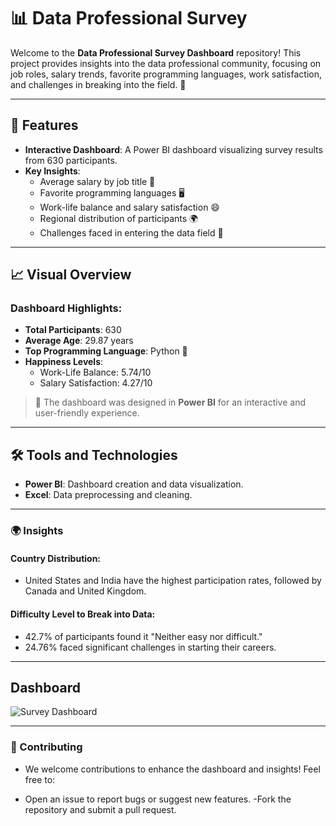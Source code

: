 # 📊 Data Professional Survey 

Welcome to the **Data Professional Survey Dashboard** repository! This project provides insights into the data professional community, focusing on job roles, salary trends, favorite programming languages, work satisfaction, and challenges in breaking into the field. 🚀

---

## 🌟 Features

- **Interactive Dashboard**: A Power BI dashboard visualizing survey results from 630 participants.
- **Key Insights**:
  - Average salary by job title 💼
  - Favorite programming languages 🖥️
  - Work-life balance and salary satisfaction 😄
  - Regional distribution of participants 🌍
  - Challenges faced in entering the data field 💪

---

## 📈 Visual Overview

### Dashboard Highlights:
- **Total Participants**: 630
- **Average Age**: 29.87 years
- **Top Programming Language**: Python 🐍
- **Happiness Levels**:
  - Work-Life Balance: 5.74/10
  - Salary Satisfaction: 4.27/10

> 📍 The dashboard was designed in **Power BI** for an interactive and user-friendly experience.

---

## 🛠️ Tools and Technologies

- **Power BI**: Dashboard creation and data visualization.
- **Excel**: Data preprocessing and cleaning.

---

### 🌍 Insights
#### Country Distribution:
- United States and India have the highest participation rates, followed by Canada and United Kingdom.

#### Difficulty Level to Break into Data:
- 42.7% of participants found it "Neither easy nor difficult."
- 24.76% faced significant challenges in starting their careers.
---
## Dashboard

![Survey Dashboard](https://github.com/user-attachments/assets/40295b60-eaa5-4446-b52c-6e9fe5629fab)

---


### 🤝 Contributing
- We welcome contributions to enhance the dashboard and insights! Feel free to:

- Open an issue to report bugs or suggest new features.
-Fork the repository and submit a pull request.

